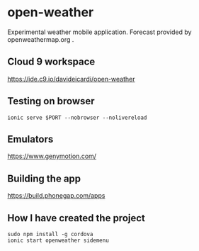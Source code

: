 # open-weather

Experimental weather mobile application. Forecast provided by openweathermap.org .


## Cloud 9 workspace

https://ide.c9.io/davideicardi/open-weather


## Testing on browser



    ionic serve $PORT --nobrowser --nolivereload
    


## Emulators

https://www.genymotion.com/


## Building the app


https://build.phonegap.com/apps

    
## How I have created the project

    sudo npm install -g cordova
    ionic start openweather sidemenu
    
